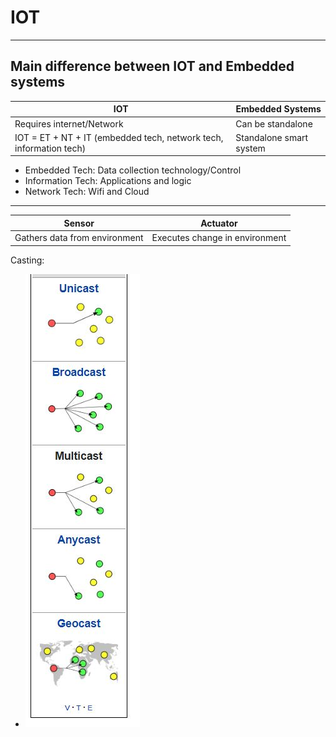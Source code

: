 # IOT

---
Main difference between IOT and Embedded systems
---
| IOT | Embedded Systems |
| --- | --- | 
| Requires internet/Network | Can be standalone |
| IOT = ET + NT + IT (embedded tech, network tech, information tech) | Standalone smart system |
 

- Embedded Tech: Data collection technology/Control
- Information Tech: Applications and logic
- Network Tech: Wifi and Cloud

---

| Sensor | Actuator |
| --- | --- | 
| Gathers data from environment | Executes change in environment |


Casting:
- ![Casting](./images/types_of_cast.JPG)

